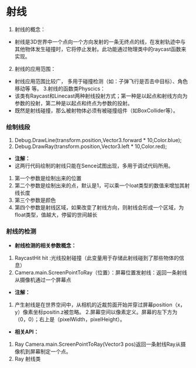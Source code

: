 # 射线
1. 射线的概念：
* 射线是3D世界中一个点向一个方向发射的一条无终点的线，在发射轨迹中与其他物体发生碰撞时，它将停止发射。此功能通过物理类中的raycast函数来实现。
2. 射线的应用范围：
* 射线应用范围比较广， 多用于碰撞检测（如：子弹飞行是否击中目标）、角色移动等 等。
3.射线的函数类Physcics：
* 该类有Raycast和Linecast两种射线投射方式；第一种是以起点和射线方向为参数的投射，第二种是以起点和终点为参数的投射。 
* 既然是射线碰撞，那么被射物体必须有被碰撞组件（如BoxCollider等）。
### 绘制线段
1. Debug.DrawLine(transform.position,Vector3.forward * 10,Color.blue);
2. Debug.DrawRay(transform.position,Vector3.left * 10,Color.red);
* **注解：**
* 这两行代码绘制的射线只能在Sence试图出现，多用于调试代码所用。
1. 第一个参数是绘制出来的位置
2. 第二个参数是绘制出来的点，默认是1，可以乘一个loat类型的数值来增加其射线长度
3. 第三个参数是颜色
4. 第四个参数是射线区域，如果改变了射线方向，则射线会形成一个区域，为float类型，值越大，停留的世间越长
### 射线的检测
* **射线检测的相关参数概念：**
1. RaycastHit hit :光线投射碰撞（此变量用于存储此射线碰到了那些物体的信息）
2. Camera.main.ScreenPointToRay（位置）：屏幕位置发射线：返回一条射线从摄像机通过一个屏幕点
* **注解：**
1. 产生射线是在世界空间中，从相机的近裁剪面开始并穿过屏幕position（x，y）像素坐标positin.z被忽略。
2.屏幕空间以像素定义。屏幕的左下方为（0，0）；右上是（pixelWidth，pixelHeight）。
* **相关API：**
1. Ray Camera.main.ScreenPointToRay(Vector3 pos)返回一条射线Ray从摄像机到屏幕制定一个点。
2. Ray 射线类
